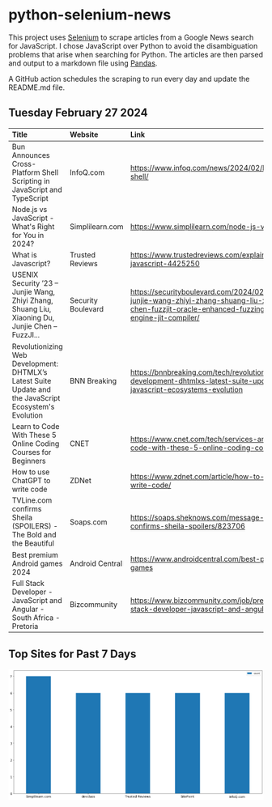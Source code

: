 # python-selenium-news

This project uses [Selenium](https://www.seleniumhq.org/) to scrape articles from a Google News search for JavaScript.
I chose JavaScript over Python to avoid the disambiguation problems that arise when searching for Python.
The articles are then parsed and output to a markdown file using [Pandas](https://pandas.pydata.org/).

A GitHub action schedules the scraping to run every day and update the README.md file.

## Tuesday February 27 2024


| Title                                                                                                  | Website            | Link                                                                                                                                                                                    |
|:-------------------------------------------------------------------------------------------------------|:-------------------|:----------------------------------------------------------------------------------------------------------------------------------------------------------------------------------------|
| Bun Announces Cross-Platform Shell Scripting in JavaScript and TypeScript                              | InfoQ.com          | https://www.infoq.com/news/2024/02/bun-announces-bun-shell/                                                                                                                             |
| Node.js vs JavaScript - What's Right for You in 2024?                                                  | Simplilearn.com    | https://www.simplilearn.com/node-js-vs-javascript-article                                                                                                                               |
| What is Javascript?                                                                                    | Trusted Reviews    | https://www.trustedreviews.com/explainer/what-is-javascript-4425250                                                                                                                     |
| USENIX Security ’23 – Junjie Wang, Zhiyi Zhang, Shuang Liu, Xiaoning Du, Junjie Chen – FuzzJI...       | Security Boulevard | https://securityboulevard.com/2024/02/usenix-security-23-junjie-wang-zhiyi-zhang-shuang-liu-xiaoning-du-junjie-chen-fuzzjit-oracle-enhanced-fuzzing-for-javascript-engine-jit-compiler/ |
| Revolutionizing Web Development: DHTMLX’s Latest Suite Update and the JavaScript Ecosystem's Evolution | BNN Breaking       | https://bnnbreaking.com/tech/revolutionizing-web-development-dhtmlxs-latest-suite-update-and-the-javascript-ecosystems-evolution                                                        |
| Learn to Code With These 5 Online Coding Courses for Beginners                                         | CNET               | https://www.cnet.com/tech/services-and-software/learn-to-code-with-these-5-online-coding-courses-for-beginners/                                                                         |
| How to use ChatGPT to write code                                                                       | ZDNet              | https://www.zdnet.com/article/how-to-use-chatgpt-to-write-code/                                                                                                                         |
| TVLine.com confirms Sheila (SPOILERS) - The Bold and the Beautiful                                     | Soaps.com          | https://soaps.sheknows.com/message-boards/t/tvline-com-confirms-sheila-spoilers/823706                                                                                                  |
| Best premium Android games 2024                                                                        | Android Central    | https://www.androidcentral.com/best-premium-android-games                                                                                                                               |
| Full Stack Developer - JavaScript and Angular - South Africa - Pretoria                                | Bizcommunity       | https://www.bizcommunity.com/job/pretoria/development/full-stack-developer-javascript-and-angular-132710a                                                                               |
## Top Sites for Past 7 Days

![Graph of Top Sites](https://raw.githubusercontent.com/dan-mba/python-selenium-news/main/last-week.png)
